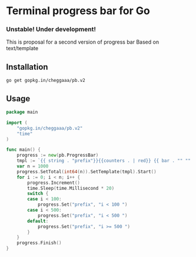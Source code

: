 # Terminal progress bar for Go  

### Unstable! Under development!

This is proposal for a second version of progress bar
Based on text/template

## Installation

```
go get gopkg.in/cheggaaa/pb.v2
```   

## Usage   

```Go
package main

import (
	"gopkg.in/cheggaaa/pb.v2"
	"time"
)

func main() {
	progress := new(pb.ProgressBar)
	tmpl := `{{ string . "prefix"}}{{counters . | red}} {{ bar . "" "" (cycle . "↖" "↗" "↘" "↙" )}} {{percent .}}`
	var n = 1000
	progress.SetTotal(int64(n)).SetTemplate(tmpl).Start()
	for i := 0; i < n; i++ {
		progress.Increment()
		time.Sleep(time.Millisecond * 20)
		switch {
		case i < 100:
			progress.Set("prefix", "i < 100 ")
		case i < 500:
			progress.Set("prefix", "i < 500 ")
		default:
			progress.Set("prefix", "i >= 500 ")
		}
	}
	progress.Finish()
}

```